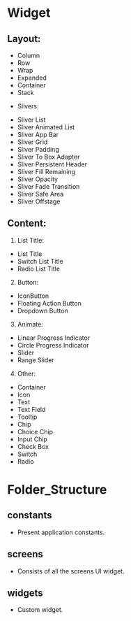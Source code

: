 # Widget
## Layout:
- Column
- Row
- Wrap
- Expanded
- Container
- Stack

* Slivers:
- Sliver List
- Sliver Animated List
- Sliver App Bar
- Sliver Grid
- Sliver Padding
- Sliver To Box Adapter
- Sliver Persistent Header
- Sliver Fill Remaining
- Sliver Opacity
- Sliver Fade Transition
- Sliver Safe Area
- Sliver Offstage

## Content:
1. List Title:
- List Title
- Switch List Title
- Radio List Title
2. Button:
- IconButton
- Floating Action Button
- Dropdown Button
3. Animate:
- Linear Progress Indicator
- Circle Progress Indicator
- Slider
- Range Slider
4. Other:
- Container
- Icon
- Text
- Text Field
- Tooltip
- Chip
- Choice Chip
- Input Chip
- Check Box
- Switch
- Radio

# Folder_Structure

## constants
- Present application constants.

## screens
- Consists of all the screens UI widget.

## widgets
- Custom widget.